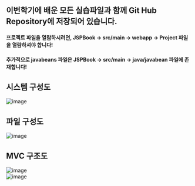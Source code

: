 ## 이번학기에 배운 모든 실습파일과 함께 Git Hub Repository에 저장되어 있습니다.
#### 프로젝트 파일을 열람하시려면, JSPBook -> src/main -> webapp -> Project 파일을 열람하셔야 합니다!
#### 추가적으로 javabeans 파일은 JSPBook -> src/main -> java/javabean 파일에 존재합니다!

## 시스템 구성도
![image](https://github.com/LifeIsRightward/WebServer/assets/90908005/499696ff-0ebb-4123-a9a8-631d69e267e1)



## 파일 구성도
![image](https://github.com/LifeIsRightward/WebServer/assets/90908005/96274a89-e4e4-4927-9eed-a4fb82707d66)




## MVC 구조도
![image](https://github.com/LifeIsRightward/WebServer/assets/90908005/3459f5a3-8ab8-4512-addd-aa6d80ab84b3)
<br>
![image](https://github.com/LifeIsRightward/WebServer/assets/90908005/f2f581ac-c837-431a-9ec7-27deb7da963c)



